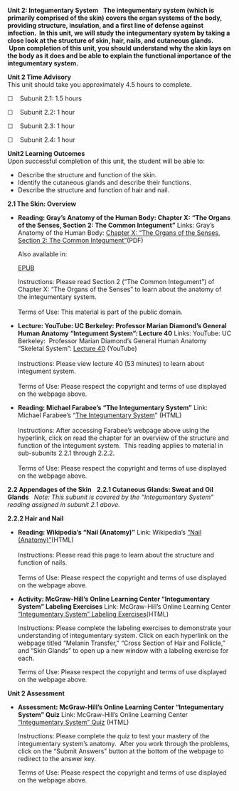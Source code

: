 **Unit 2: Integumentary System** <span id="2"></span> 
**The integumentary system (which is primarily comprised of the skin)
covers the organ systems of the body, providing structure, insulation,
and a first line of defense against infection.  In this unit, we will
study the integumentary system by taking a close look at the structure
of skin, hair, nails, and cutaneous glands.  Upon completion of this
unit, you should understand why the skin lays on the body as it does and
be able to explain the functional importance of the integumentary
system.**

**Unit 2 Time Advisory**  
This unit should take you approximately 4.5 hours to complete.

☐    Subunit 2.1: 1.5 hours  
  
 ☐    Subunit 2.2: 1 hour  
  
 ☐    Subunit 2.3: 1 hour  
  
 ☐    Subunit 2.4: 1 hour

**Unit2 Learning Outcomes**  
Upon successful completion of this unit, the student will be able to:  
-   Describe the structure and function of the skin.
-   Identify the cutaneous glands and describe their functions.
-   Describe the structure and function of hair and nail.

**2.1 The Skin: Overview** <span id="2.1"></span> 
-   **Reading: Gray’s Anatomy of the Human Body: Chapter X: “The Organs
    of the Senses, Section 2: The Common Integument”**
    Links: Gray’s Anatomy of the Human Body: [Chapter X: “The Organs of
    the Senses, Section 2: The Common
    Integument”](http://www.saylor.org/site/wp-content/uploads/2014/06/BIO302-Anatomy_of_the_Human_Body-Chapter-X.pdf)(PDF)  
      
     Also available in:  

    [EPUB](http://www.saylor.org/site/wp-content/uploads/2011/08/BIO302-chXsec2-Bartleby.com_.epub)  
      
     Instructions: Please read Section 2 (“The Common Integument”) of
    Chapter X: “The Organs of the Senses” to learn about the anatomy of
    the integumentary system.    
        
     Terms of Use: This material is part of the public domain. 

-   **Lecture: YouTube: UC Berkeley: Professor Marian Diamond’s General
    Human Anatomy “Integument System”: Lecture 40**
    Links: YouTube: UC Berkeley:  Professor Marian Diamond’s General
    Human Anatomy “Skeletal System”: [Lecture
    40](http://www.youtube.com/watch?v=cFbRAaHhpJA) (YouTube)  
        
     Instructions: Please view lecture 40 (53 minutes) to learn about
    integument system.  
        
     Terms of Use: Please respect the copyright and terms of use
    displayed on the webpage above.

-   **Reading: Michael Farabee’s “The Integumentary System”**
    Link: Michael Farabee’s “[The Integumentary
    System](http://www.emc.maricopa.edu/faculty/farabee/biobk/BioBookINTEGUSYS.html)”
    (HTML)  
        
     Instructions: After accessing Farabee’s webpage above using the
    hyperlink, click on read the chapter for an overview of the
    structure and function of the integument system.  This reading
    applies to material in sub-subunits 2.2.1 through 2.2.2.  
        
     Terms of Use: Please respect the copyright and terms of use
    displayed on the webpage above.

**2.2 Appendages of the Skin** <span id="2.2"></span> 
**2.2.1 Cutaneous Glands: Sweat and Oil Glands** <span
id="2.2.1"></span> 
*Note: This subunit is covered by the “Integumentary System” reading
assigned in subunit 2.1 above.*

**2.2.2 Hair and Nail** <span id="2.2.2"></span> 
-   **Reading: Wikipedia’s “Nail (Anatomy)”**
    Link: Wikipedia’s [“Nail
    (Anatomy)”](http://en.wikipedia.org/wiki/Nail_%28anatomy%29)(HTML)  
        
     Instructions: Please read this page to learn about the structure
    and function of nails.  
        
     Terms of Use: Please respect the copyright and terms of use
    displayed on the webpage above.

-   **Activity: McGraw-Hill’s Online Learning Center “Integumentary
    System” Labeling Exercises**
    Link: McGraw-Hill’s Online Learning Center [“Integumentary System”
    Labeling
    Exercises](http://highered.mcgraw-hill.com/sites/0072351136/student_view0/chapter5/labeling_exercises.html)(HTML)  
      
     Instructions: Please complete the labeling exercises to demonstrate
    your understanding of integumentary system. Click on each hyperlink
    on the webpage titled “Melanin Transfer,” “Cross Section of Hair and
    Follicle,” and “Skin Glands” to open up a new window with a labeling
    exercise for each.  
      
     Terms of Use: Please respect the copyright and terms of use
    displayed on the webpage above.

**Unit 2 Assessment** <span id="2.2.3"></span> 
-   **Assessment: McGraw-Hill’s Online Learning Center “Integumentary
    System” Quiz**
    Link: McGraw-Hill’s Online Learning Center [“Integumentary System”
    Quiz](http://highered.mcgraw-hill.com/sites/0072351136/student_view0/chapter5/chapter_quiz.html) (HTML)  
      
     Instructions: Please complete the quiz to test your mastery of the
    integumentary system’s anatomy.  After you work through the
    problems, click on the “Submit Answers” button at the bottom of the
    webpage to redirect to the answer key.  
      
     Terms of Use: Please respect the copyright and terms of use
    displayed on the webpage above.


